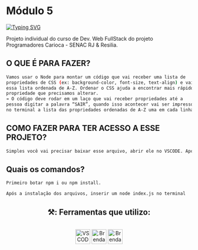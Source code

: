 # Módulo 5


[![Typing SVG](https://readme-typing-svg.herokuapp.com/?color=ffd700&size=40&center=true&vCenter=true&width=1000&lines=+ADCSS+-+AUXILIAR+DESENVOLVEDORES+(CSS))](https://git.io/typing-svg)


Projeto individual do curso de Dev. Web FullStack do projeto Programadores Carioca - SENAC RJ & Resilia.

## O QUE É PARA FAZER?

```sh
Vamos usar o Node para montar um código que vai receber uma lista de
propriedades de CSS (ex: background-color, font-size, text-align) e vai devolver
essa lista ordenada de A-Z. Ordenar o CSS ajuda a encontrar mais rápido a
propriedade que precisamos alterar.
➔ O código deve rodar em um laço que vai receber propriedades até a
pessoa digitar a palavra “SAIR”, quando isso acontecer vai ser impresso
no terminal a lista das propriedades ordenadas de A-Z uma em cada linha.
```

## COMO FAZER PARA TER ACESSO A ESSE PROJETO?

```sh
Simples você vai precisar baixar esse arquivo, abrir ele no VSCODE. Após disso, abrir o terminal e dar os comando abaixo.
```

  ## Quais os comandos?

```sh
Primeiro botar npm i ou npm install.

Após a instalação dos arquivos, inserir um node index.js no terminal
```





<div align='center'>

## ⚒️: Ferramentas que utilizo:

</div>


 <div style="display: inline_block" align = "center"><br>

  <img align="center" alt="VSCODE" height="40" width="40" src="https://upload.wikimedia.org/wikipedia/commons/thumb/9/9a/Visual_Studio_Code_1.35_icon.svg/2048px-Visual_Studio_Code_1.35_icon.svg.png" />
   <img align="center" alt="Brenda-GitHub" height="40" width="40" src="https://cdn-icons-png.flaticon.com/512/5968/5968322.png" />
    
  <img align="center" alt="Brenda-GitHub" height="40" width="40" src="https://www.iconsdb.com/icons/preview/color/FFD700/github-9-xxl.png" />
 
        
</div>
